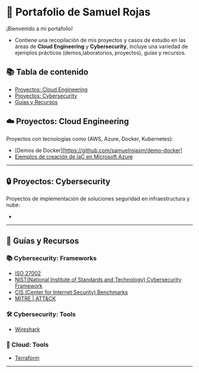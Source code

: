 # 📂 Portafolio de Samuel Rojas
¡Bienvenido a mi portafolio!
- Contiene una recopilación de mis proyectos y casos de estudio en las áreas de **Cloud Engineering** y **Cybersecurity**, incluye una variedad de ejemplos prácticos (demos,laboratorios, proyectos), guías y recursos.

## 📚 Tabla de contenido
- [Proyectos: Cloud Engineering](#️-cloud-engineering)
- [Proyectos: Cybersecurity](#-cybersecurity)
- [Guías y Recursos](#guías-y-recursos)

## ☁️ Proyectos: Cloud Engineering
Proyectos con tecnologías como (AWS, Azure, Docker, Kubernetes):
- [Demos de Docker][https://github.com/samuelrojasm/demo-docker]
- [Ejemplos de creación de IaC en Microsoft Azure](https://github.com/samuelrojasm/demo-terraform-azure)

---

## 🔒 Proyectos: Cybersecurity
Proyectos de implementación de soluciones seguridad en infraestructura y nube:
- []()

---

## 📖 Guías y Recursos
### 📚 Cybersecurity: Frameworks
- [ISO 27002](https://www.iso.org/standard/75652.html)
- [NIST(National Institute of Standards and Technology) Cybersecurity Framework](https://www.nist.gov/cyberframework)
- [CIS (Center for Internet Security) Benchmarks](https://www.cisecurity.org/cis-benchmarks)
- [MITRE | ATT&CK](https://attack.mitre.org/)

### 🛠️ Cybersecurity: Tools
- [Wireshark](https://www.wireshark.org/)

### 🔧 Cloud: Tools
- [Terraform]()

---


